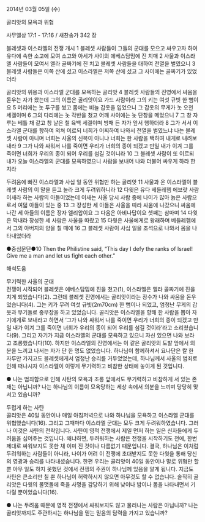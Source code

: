 2014년 03월 05일 (수)

골리앗의 모욕과 위협



사무엘상 17:1 - 17:16 / 새찬송가 342 장


블레셋과 이스라엘의 전쟁 개시
1 블레셋 사람들이 그들의 군대를 모으고 싸우고자 하여 유다에 속한 소고에 모여 소고와 아세가 사이의 에베스담밈에 진 치매 2 사울과 이스라엘 사람들이 모여서 엘라 골짜기에 진 치고 블레셋 사람들을 대하여 전열을 벌였으니 3 블레셋 사람들은 이쪽 산에 섰고 이스라엘은 저쪽 산에 섰고 그 사이에는 골짜기가 있었더라  

골리앗의 위용과 이스라엘 군대를 모욕하는 골리앗
4 블레셋 사람들의 진영에서 싸움을 돋우는 자가 왔는데 그의 이름은 골리앗이요 가드 사람이라 그의 키는 여섯 규빗 한 뼘이요 5 머리에는 놋 투구를 썼고 몸에는 비늘 갑옷을 입었으니 그 갑옷의 무게가 놋 오천 세겔이며 6 그의 다리에는 놋 각반을 쳤고 어깨 사이에는 놋 단창을 메었으니 7 그 창 자루는 베틀 채 같고 창 날은 철 육백 세겔이며 방패 든 자가 앞서 행하더라 8 그가 서서 이스라엘 군대를 향하여 외쳐 이르되 너희가 어찌하여 나와서 전열을 벌였느냐 나는 블레셋 사람이 아니며 너희는 사울의 신복이 아니냐 너희는 한 사람을 택하여 내게로 내려보내라 9 그가 나와 싸워서 나를 죽이면 우리가 너희의 종이 되겠고 만일 내가 이겨 그를 죽이면 너희가 우리의 종이 되어 우리를 섬길 것이니라 10 그 블레셋 사람이 또 이르되 내가 오늘 이스라엘의 군대를 모욕하였으니 사람을 보내어 나와 더불어 싸우게 하라 한지라

두려움에 빠진 이스라엘과 사십 일 동안 위협만 하는 골리앗
11 사울과 온 이스라엘이 블레셋 사람의 이 말을 듣고 놀라 크게 두려워하니라 12 다윗은 유다 베들레헴 에브랏 사람 이새라 하는 사람의 아들이었는데 이새는 사울 당시 사람 중에 나이가 많아 늙은 사람으로서 여덟 아들이 있는 중 13 그 장성한 세 아들은 사울을 따라 싸움에 나갔으니 싸움에 나간 세 아들의 이름은 장자 엘리압이요 그 다음은 아비나답이요 셋째는 삼마며 14 다윗은 막내라 장성한 세 사람은 사울을 따랐고 15 다윗은 사울에게로 왕래하며 베들레헴에서 그의 아버지의 양을 칠 때에 16 그 블레셋 사람이 사십 일을 조석으로 나와서 몸을 나타내었더라


●중심문단●10 Then the Philistine said, “This day I defy the ranks of Israel! Give me a man and let us fight each other.”

해석도움





무기력한 사울의 군대  
전쟁이 시작되어 블레셋은 에베스담밈에 진을 쳤고(1), 이스라엘은 엘라 골짜기에 진을 치게 되었습니다(2). 그런데 블레셋 진영에서는 골리앗이라는 장수가 나와 싸움을 돋우었습니다(4). 그는 키가 무려 여섯 규빗(2m70cm) 한 뼘이나 되었고, 엄청난 무게의 갑옷과 무기들로 중무장을 하고 있었습니다. 골리앗은 이스라엘을 향해 한 사람을 뽑아 자기에게로 보내라고 하면서 ‘그가 나와 싸워서 나를 죽이면 우리가 너희의 종이 되겠고 만일 내가 이겨 그를 죽이면 너희가 우리의 종이 되어 우리를 섬길 것이라’라고 소리쳤습니다(9). 그리고 자기가 지금 이스라엘의 군대를 모욕하고 있으니 자신 있으면 나와 보라고 조롱했습니다(10). 하지만 이스라엘의 진영에서는 이 같은 골리앗의 도발 앞에서 의분을 느끼고 나서는 자가 단 한 명도 없었습니다. 하나님이 함께하셔서 요나단은 칼 한 자루만 가지고도 블레셋에게서 엄청난 승리를 거두었었는데, 하나님께서 사울의 범죄로 인해 떠나시자 이스라엘이 이렇게 무기력하고 비참한 상태에 놓이게 된 것입니다.  

● 나는 범죄함으로 인해 사탄의 모욕과 조롱 앞에서도 무기력하고 비참하게 서 있는 존재는 아닙니까? 나는 하나님의 이름이 모욕당하는 세상 속에서 의분을 느끼며 당당히 맞서고 있습니까?

두렵게 하는 사탄  
골리앗은 40일 동안이나 매일 아침저녁으로 나와 하나님을 모욕하고 이스라엘 군대를 위협했습니다(16). 그리고 그때마다 이스라엘 군대는 모두 크게 두려워하였습니다. 그러나 이것은 사탄의 전략입니다. 사탄이 영적 전쟁에서 제일 먼저 하는 일은 신자들에게 두려움을 심어주는 것입니다. 왜냐하면, 두려워하는 사람은 전쟁을 시작하기도 전에, 한번 제대로 싸워보지도 못한 채 이미 진 것이나 다름없기 때문입니다. 결국, 하나님은 이처럼 두려워하는 사람들이 아니라, 나이가 어려 이 전쟁에 초대받지도 못한 다윗을 통해 당신의 영광과 승리를 나타내셨습니다. 한편 우리는 골리앗이 40일 동안이나 말로 위협만 할 뿐 아무 일도 하지 못했던 것에서 전쟁의 주권이 하나님께 있음을 알게 됩니다. 지금도 사탄은 큰소리만 칠 뿐 하나님이 허락하시지 않으면 아무것도 할 수 없습니다. 솔직히 골리앗은 다윗의 물맷돌에 죽을 사명을 감당하기 위해 낮이나 밤이나 몸을 나타내면서 기다릴 뿐이었습니다(16).  

● 나는 두려움 때문에 영적 전쟁에서 싸워보지도 않고 물러나는 사람은 아닙니까? 나는 골리앗까지도 주관하시는 하나님을 믿는 믿음의 담력을 가지고 있습니까?